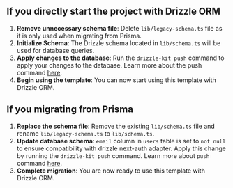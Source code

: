 ## If you directly start the project with Drizzle ORM

1. **Remove unnecessary schema file**: Delete `lib/legacy-schema.ts` file as it is only used when migrating from Prisma.
2. **Initialize Schema**: The Drizzle schema located in `lib/schema.ts` will be used for database queries.
2. **Apply changes to the database**: Run the `drizzle-kit push` command to apply your changes to the database. Learn more about the push command [here](https://orm.drizzle.team/kit-docs/overview#prototyping-with-db-push).
3. **Begin using the template**: You can now start using this template with Drizzle ORM.

## If you migrating from Prisma

1. **Replace the schema file**: Remove the existing `lib/schema.ts` file and rename `lib/legacy-schema.ts` to `lib/schema.ts`.
2. **Update database schema**: `email` column in `users` table is set to `not null` to ensure compatibility with drizzle next-auth adapter. Apply this change by running the `drizzle-kit push` command. Learn more about `push` command [here](https://orm.drizzle.team/kit-docs/overview#prototyping-with-db-push).
3. **Complete migration**: You are now ready to use this template with Drizzle ORM.
